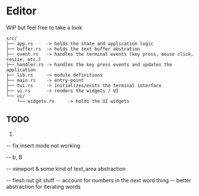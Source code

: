 # Editor

WIP but feel free to take a look

```text
src/
├── app.rs     -> holds the state and application logic
├── buffer.rs  -> holds the text buffer abstration
├── event.rs   -> handles the terminal events (key press, mouse click, resize, etc.)
├── handler.rs -> handles the key press events and updates the application
├── lib.rs     -> module definitions
├── main.rs    -> entry-point
├── tui.rs     -> initializes/exits the terminal interface
├── ui.rs      -> renders the widgets / UI
└── ui/
    └── widgets.rs     -> holds the UI widgets
```

## TODO

1)

-- fix:insert mode not working

-- b, B

-- viewport & some kind of text_area abstraction

-- flesh out git stuff
-- account for numbers in the next word thing
-- better abstraction for iterating words
